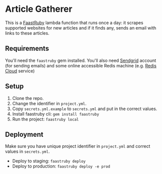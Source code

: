 # Article Gatherer

This is a [FaastRuby](https://faastruby.io) lambda function that runs once a day: it scrapes supported websites for new articles and if it finds any, sends an email with links to these articles.

## Requirements

You'll need the `faastruby` gem installed. You'll also need [Sendgrid](https://sendgrid.com) account (for sending emails) and some online accessible Redis machine (e.g. [Redis Cloud](https://redislabs.com) service)

## Setup

1. Clone the repo.
2. Change the identifier in `project.yml`.
3. Copy `secrets.yml.example` to `secrets.yml` and put in the correct values.
4. Install faastruby cli: `gem install faastruby`
5. Run the project: `faastruby local`


## Deployment

Make sure you have unique project identifier in `project.yml` and correct values in `secrets.yml`.

- Deploy to staging: `faastruby deploy`
- Deploy to production: `faastruby deploy -e prod`
